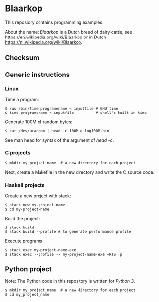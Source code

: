 # Blaarkop

This reposiory contains programming examples.

About the name: *Blaarkop* is a Dutch breed of dairy cattle, see
https://en.wikipedia.org/wiki/Blaarkop or in Dutch
https://nl.wikipedia.org/wiki/Blaarkop.

## Checksum



## Generic instructions

### Linux

Time a program:

    $ /usr/bin/time programename < inputfile # GNU time
    $ time programename < inputfile          # shell's built-in time

Generate 100M of random bytes:

    $ cat /dev/urandom | head -c 100M > log100M.bin

See man head for syntax of the argument of *head -c*.

### C projects

    $ mkdir my_project_name  # a new directory for each project
	
Next, create a Makefile in the new directory and write the C source
code.

### Haskell projects

Create a new project with stack:

    $ stack new my-project-name
	$ cd my-project-name

Build the project:

    $ stack build
	$ stack build --profile # to generate performance profile
	
Execute programs

    $ stack exec my-project-name-exe
	$ stack exec --profile -- my-project-name-exe +RTS -p
	
## Python project

Note: The Python code in this repository is written for *Python 3*.

    $ mkdir my_project_name  # a new directory for each project
    $ cd my_project_name
